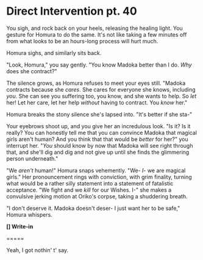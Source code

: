 # Direct Intervention pt. 40

You sigh, and rock back on your heels, releasing the healing light. You gesture for Homura to do the same. It's not like taking a few minutes off from what looks to be an hours-long process will hurt much.

Homura sighs, and similarly sits back.

"Look, Homura," you say gently. "You know Madoka better than I do. *Why* does she contract?"

The silence grows, as Homura refuses to meet your eyes still. "Madoka contracts because she *cares*. She cares for everyone she knows, including *you*. She can see you suffering too, you know, and she wants to help. So *let* her! Let her care, let her help *without* having to contract. You *know* her."

Homura breaks the stony silence she's lapsed into. "It's better if she sta-"

Your eyebrows shoot up, and you give her an incredulous look. "Is it? Is it really? You can honestly tell me that you can convince Madoka that magical girls aren't human? And you think that that would be *better* for her?" you interrupt her. "*You* should know by now that Madoka will see right through that, and she'll dig and dig and not give up until she finds the glimmering person underneath."

"We *aren't* human!" Homura snaps vehemently. "We- *I*- we are magical girls." Her pronouncement rings with conviction, with grim finality, turning what would be a rather silly statement into a statement of fatalistic acceptance. "We fight and we *kill* for our Wishes. I-" she makes a convulsive jerking motion at Oriko's corpse, taking a shuddering breath.

"I don't deserve it. Madoka doesn't deser- I just want her to be safe," Homura whispers.

**\[] Write-in**

\=====​

Yeah, I got nothin' t' say.
